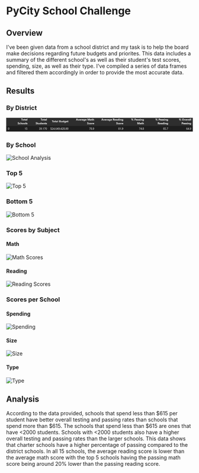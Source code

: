 # PyCity School Challenge
## Overview
I've been given data from a school district and my task is to help the board make decisions regarding future budgets and priorites. This data includes a summary of the different school's as well as their student's test scores, spending, size, as well as their type. I've compiled a series of data frames and filtered them accordingly in order to provide the most accurate data.
## Results
### By District 
![image](https://github.com/Jandreezy/pandas-challenge/blob/main/Images/District.png?raw=true)
### By School
![School Analysis](https://user-images.githubusercontent.com/97491577/151698747-ea57b839-9c8a-4f91-b22c-5177b4fedfc7.png)
### Top 5
![Top 5](https://user-images.githubusercontent.com/97491577/151698760-b21ee0d6-f5f2-428a-9cc8-0e5599ca45a0.png)
### Bottom 5
![Bottom 5](https://user-images.githubusercontent.com/97491577/151698766-c29326de-741c-4e79-89c3-f3a10f8fc991.png)
### Scores by Subject
#### Math
![Math Scores](https://user-images.githubusercontent.com/97491577/151698792-8f4bd914-6e83-49e4-942d-7bcf3e4e2baa.png)
#### Reading
![Reading Scores](https://user-images.githubusercontent.com/97491577/151698816-469d49bf-454f-4a79-937a-8241523cc457.png)
### Scores per School
#### Spending
![Spending](https://user-images.githubusercontent.com/97491577/151698839-2c87fb5e-2d86-43e0-9488-20affb71f54c.png)
#### Size
![Size](https://user-images.githubusercontent.com/97491577/151698856-ed9148c4-50e6-4823-8567-e342b009a919.png)
#### Type
![Type](https://user-images.githubusercontent.com/97491577/151698863-8a7cbbc6-0f7d-454e-a7c4-6cd110ee3013.png)
## Analysis
According to the data provided, schools that spend less than $615 per student have better overall testing and passing rates than schools that spend more than $615. The schools that spend less than $615 are ones that have <2000 students. Schools with <2000 students also have a higher overall testing and passing rates than the larger schools. This data shows that charter schools have a higher percentage of passing compared to the district schools. In all 15 schools, the average reading score is lower than the average math score with the top 5 schools having the passing math score being around 20% lower than the passing reading score.
